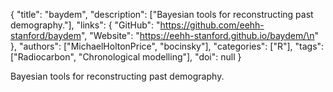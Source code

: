 {
  "title": "baydem",
  "description": ["Bayesian tools for reconstructing past demography."],
  "links": {
    "GitHub": "https://github.com/eehh-stanford/baydem",
    "Website": "https://eehh-stanford.github.io/baydem/\n"
  },
  "authors": ["MichaelHoltonPrice", "bocinsky"],
  "categories": ["R"],
  "tags": ["Radiocarbon", "Chronological modelling"],
  "doi": null
}

<!-- Generated by csv2md.R – do not edit by hand -->

Bayesian tools for reconstructing past demography.